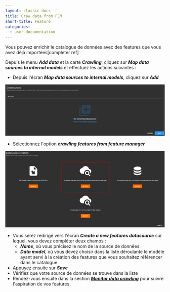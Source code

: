 ```yaml
---
layout: classic-docs
title: Craw data from FEM
short-title: Feature
categories:
  - user-documentation
---
```


Vous pouvez enrichir le catalogue de données avec des features que vous avez déjà importées[completer ref]

Depuis le menu ***Add data*** et la carte ***Crawling***, cliquez sur ***Map data sources to internal models*** et effectuez les actions suivantes :
- Depuis l'écran ***Map data sources to internal models***, cliquez sur ***Add***
<div align="center">
    <img src="/assets/images/user-documentation/5-crawler/crawler-add-datasource.png" alt="add datasource" width="800"> 
</div>

- Sélectionnez l'option ***crawling features from feature manager***

<div align="center">
    <img src="/assets/images/user-documentation/5-crawler/crawler-add-datasource-fem.png" alt="features" width="800"> 
</div>


- Vous serez redirigé vers l'écran ***Create a new features datasource*** sur lequel, vous devez compléter deux champs :
   - ***Name***, où vous précisez le nom de la source de données. 
   - ***Data model***, où vous devez choisir dans la liste déroulante le modèle ayant servi à la création des features que vous souhaitez référencer dans le catalogue
 - Appuyez ensuite sur ***Save***
 - Vérifiez que votre source de données se trouve dans la liste
 - Rendez-vous ensuite dans la section ***[Monitor data crawling](/user-documentation/5-crawler/monitor-crawling)*** pour suivre l'aspiration de vos features.